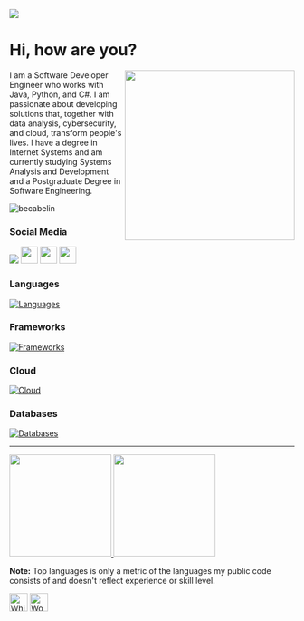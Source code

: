 ![](https://github.com/becabelin/becabelin/assets/69727594/1499228a-5dc9-4e24-a82e-84afa93ebba9)

# Hi, how are you?

<img align="right" src="https://github.com/becabelin/becabelin/assets/69727594/d46c9123-c05c-4f68-b00b-575f65da318e" width="300px">

I am a Software Developer Engineer who works with Java, Python, and C#. I am passionate about developing solutions that, together with data analysis, cybersecurity, and cloud, transform people's lives. I have a degree in Internet Systems and am currently studying Systems Analysis and Development and a Postgraduate Degree in Software Engineering.

![becabelin](https://komarev.com/ghpvc/?username=becabelin&style=for-the-badge&label=VIEWS&abbreviated=true&color=0F428D)

### Social Media
<a href="https://www.linkedin.com/in/becabelin"><img src="https://img.shields.io/badge/LinkedIn-0077B5?style=for-the-badge&logo=linkedin&logoColor=white"/></a>
<a href="https://g.dev/becabelin"><img height="30px" src="https://img.shields.io/badge/Google_developer-4285F4?style=for-the-badge&logo=Google-chrome&logoColor=white"/></a>
<a href="https://www.cloudskillsboost.google/public_profiles/39cfa74d-bea8-4798-833f-a82974cd49be"><img height="30px" src="https://img.shields.io/badge/Google_Cloud-4285F4?style=for-the-badge&logo=google-cloud&logoColor=white"/></a>
<a href="https://learn.microsoft.com/pt-br/users/rebecabelin/"><img height="30px" src="https://img.shields.io/badge/Microsoft-0078D7?style=for-the-badge&logo=azure-devops&logoColor=white"/></a>

### Languages
[![Languages](https://skillicons.dev/icons?i=cs,css,html,java,javascript,kotlin,python&perline=10)](https://skillicons.dev)

### Frameworks
[![Frameworks](https://skillicons.dev/icons?i=dotnet,kafka,gradle,bootstrap,docker,postman,spring&perline=10)](https://skillicons.dev)

### Cloud
[![Cloud](https://skillicons.dev/icons?i=aws,azure,gcp&perline=10)](https://skillicons.dev)

### Databases
[![Databases](https://skillicons.dev/icons?i=mysql,mongodb,postgres,rabbitmq&perline=10)](https://skillicons.dev)

<hr>

<a href="https://github.com/becabelin">
  <img height="180em" src="https://github-readme-stats.vercel.app/api?username=becabelin&show_icons=true&count_private=true&theme=react&hide_border=true&bg_color=151B22&card_width=400"/>
  <img height="180em" src="https://github-readme-stats.vercel.app/api/top-langs/?username=becabelin&langs_count=8&count_private=true&layout=compact&theme=react&hide_border=true&bg_color=151B22&card_width=400"/>
</a>

<b>Note:</b> Top languages is only a metric of the languages my public code consists of and doesn't reflect experience or skill level.

<img src="https://raw.githubusercontent.com/Tarikul-Islam-Anik/Animated-Fluent-Emojis/master/Emojis/Smilies/White%20Heart.png" alt="White Heart" width="32" height="32" /> <img src="https://raw.githubusercontent.com/Tarikul-Islam-Anik/Animated-Fluent-Emojis/master/Emojis/People%20with%20professions/Woman%20Technologist%20Light%20Skin%20Tone.png" alt="Woman Technologist Light Skin Tone" width="32" height="32" />
